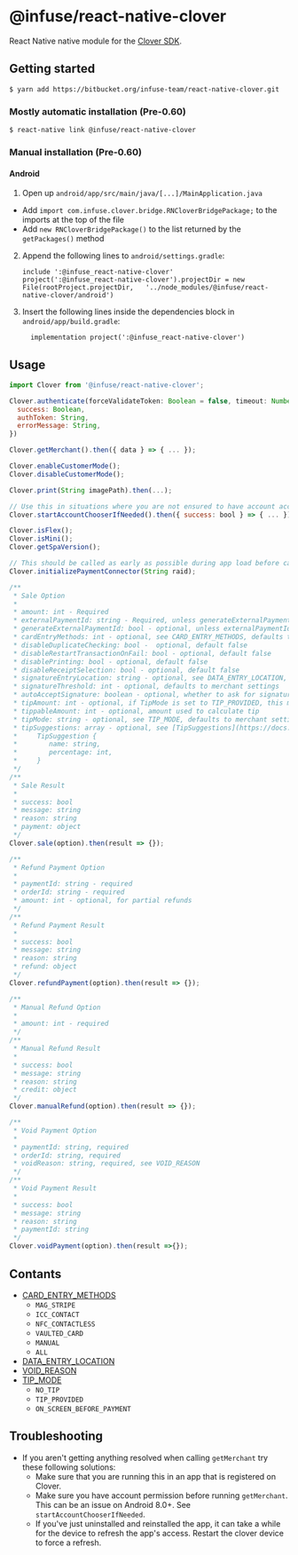 
# @​infuse/react-native-clover

React Native native module for the [Clover SDK](https://github.com/clover/clover-android-sdk).

## Getting started

`$ yarn add https://bitbucket.org/infuse-team/react-native-clover.git`

### Mostly automatic installation (Pre-0.60)

`$ react-native link @infuse/react-native-clover`

### Manual installation (Pre-0.60)

#### Android

1. Open up `android/app/src/main/java/[...]/MainApplication.java`
  - Add `import com.infuse.clover.bridge.RNCloverBridgePackage;` to the imports at the top of the file
  - Add `new RNCloverBridgePackage()` to the list returned by the `getPackages()` method
2. Append the following lines to `android/settings.gradle`:
  	```
  	include ':@infuse_react-native-clover'
  	project(':@infuse_react-native-clover').projectDir = new File(rootProject.projectDir, 	'../node_modules/@infuse/react-native-clover/android')
  	```
3. Insert the following lines inside the dependencies block in `android/app/build.gradle`:
  	```
      implementation project(':@infuse_react-native-clover')
  	```


## Usage
```javascript
import Clover from '@infuse/react-native-clover';

Clover.authenticate(forceValidateToken: Boolean = false, timeout: Number = 10000) => ({
  success: Boolean,
  authToken: String,
  errorMessage: String,
})

Clover.getMerchant().then({ data } => { ... });

Clover.enableCustomerMode();
Clover.disableCustomerMode();

Clover.print(String imagePath).then(...);

// Use this in situations where you are not ensured to have account access permission, API 26+
Clover.startAccountChooserIfNeeded().then({ success: bool } => { ... });

Clover.isFlex();
Clover.isMini();
Clover.getSpaVersion();

// This should be called as early as possible during app load before calling any payment method
Clover.initializePaymentConnector(String raid);

/**
 * Sale Option
 *  
 * amount: int - Required
 * externalPaymentId: string - Required, unless generateExternalPaymentId is true
 * generateExternalPaymentId: bool - optional, unless externalPaymentId is not provided, default false
 * cardEntryMethods: int - optional, see CARD_ENTRY_METHODS, defaults to MAG_STRIPE | ICC_CONTACT | NFC_CONTACTLESS
 * disableDuplicateChecking: bool -  optional, default false
 * disableRestartTransactionOnFail: bool - optional, default false
 * disablePrinting: bool - optional, default false
 * disableReceiptSelection: bool - optional, default false
 * signatureEntryLocation: string - optional, see DATA_ENTRY_LOCATION, defaults to merchant settings
 * signatureThreshold: int - optional, defaults to merchant settings
 * autoAcceptSignature: boolean - optional, whether to ask for signature confirmation, default true
 * tipAmount: int - optional, if TipMode is set to TIP_PROVIDED, this must be set
 * tippableAmount: int - optional, amount used to calculate tip
 * tipMode: string - optional, see TIP_MODE, defaults to merchant settings
 * tipSuggestions: array - optional, see [TipSuggestions](https://docs.clover.com/clover-platform/docs/using-per-transaction-settings#section--tips-)
 *     TipSuggestion {
 *        name: string,
 *        percentage: int,
 *     }
 */
/**
 * Sale Result
 * 
 * success: bool
 * message: string
 * reason: string
 * payment: object
 */
Clover.sale(option).then(result => {});

/**
 * Refund Payment Option
 * 
 * paymentId: string - required
 * orderId: string - required
 * amount: int - optional, for partial refunds
 */
/**
 * Refund Payment Result
 * 
 * success: bool
 * message: string
 * reason: string
 * refund: object
 */
Clover.refundPayment(option).then(result => {});

/**
 * Manual Refund Option
 * 
 * amount: int - required
 */
/**
 * Manual Refund Result
 * 
 * success: bool
 * message: string
 * reason: string
 * credit: object
 */
Clover.manualRefund(option).then(result => {});

/**
 * Void Payment Option
 * 
 * paymentId: string, required
 * orderId: string, required
 * voidReason: string, required, see VOID_REASON
 */
/**
 * Void Payment Result
 * 
 * success: bool
 * message: string
 * reason: string
 * paymentId: string
 */
Clover.voidPayment(option).then(result =>{});
```

## Contants

* [CARD_ENTRY_METHODS](https://docs.clover.com/clover-platform/docs/using-per-transaction-settings#section--other-functions-)
    * `MAG_STRIPE`
    * `ICC_CONTACT`
    * `NFC_CONTACTLESS`
    * `VAULTED_CARD`
    * `MANUAL`
    * `ALL`
* [DATA_ENTRY_LOCATION](https://clover.github.io/clover-android-sdk/com/clover/sdk/v3/payments/DataEntryLocation.html)
* [VOID_REASON](https://clover.github.io/clover-android-sdk/com/clover/sdk/v3/order/VoidReason.html)
* [TIP_MODE](https://clover.github.io/clover-android-sdk/com/clover/sdk/v3/payments/TipMode.html)
    * `NO_TIP`
    * `TIP_PROVIDED`
    * `ON_SCREEN_BEFORE_PAYMENT`
  
## Troubleshooting

* If you aren't getting anything resolved when calling `getMerchant` try these following solutions:
  - Make sure that you are running this in an app that is registered on Clover.
  - Make sure you have account permission before running `getMerchant`. This can be an issue on Android 8.0+. See `startAccountChooserIfNeeded`.
  - If you've just uninstalled and reinstalled the app, it can take a while for the device to refresh the app's access. Restart the clover device to force a refresh.